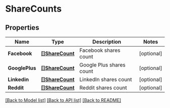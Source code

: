 # ShareCounts

## Properties

Name | Type | Description | Notes
------------ | ------------- | ------------- | -------------
**Facebook** | [**[]ShareCount**](ShareCount.md) | Facebook shares count | [optional] 
**GooglePlus** | [**[]ShareCount**](ShareCount.md) | Google Plus shares count | [optional] 
**Linkedin** | [**[]ShareCount**](ShareCount.md) | LinkedIn shares count | [optional] 
**Reddit** | [**[]ShareCount**](ShareCount.md) | Reddit shares count | [optional] 

[[Back to Model list]](../README.md#documentation-for-models) [[Back to API list]](../README.md#documentation-for-api-endpoints) [[Back to README]](../README.md)


